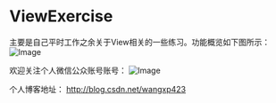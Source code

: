 # ViewExercise
主要是自己平时工作之余关于View相关的一些练习。功能概览如下图所示：
![Image](https://github.com/wangxp423/ViewExercise/raw/master/main_function.png)


欢迎关注个人微信公众账号账号：
![Image](https://github.com/wangxp423/ViewExercise/raw/master/qrcode.jpg)


个人博客地址：
http://blog.csdn.net/wangxp423

